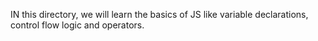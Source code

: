 IN this directory, we will learn the basics of JS like variable declarations, control flow logic and operators.

